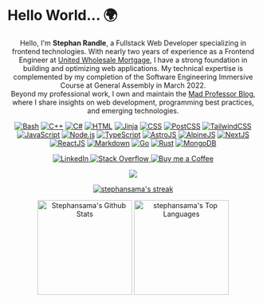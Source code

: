# Hello World... 🌍

<p align="center">
Hello, I'm <b>Stephan Randle</b>, a Fullstack Web Developer specializing in frontend technologies. With nearly two years of experience as a Frontend Engineer at <a href="https://www.uwm.com" target="_blank">United Wholesale Mortgage</a>, I have a strong foundation in building and optimizing web applications. My technical expertise is complemented by my completion of the Software Engineering Immersive Course at General Assembly in March 2022.
<br />Beyond my professional work, I own and maintain the <a href="https://madprofessorblog.org" target="_blank">Mad Professor Blog</a>, where I share insights on web development, programming best practices, and emerging technologies.</p>

  <div align="center">
      <a href="https://github.com/search?q=user%3Astephansama+language%3Abash"><img alt="Bash" src="https://img.shields.io/badge/Bash-121011.svg?logo=gnu-bash&logoColor=white"></a>
      <a href="https://github.com/search?q=user%3Astephansama+language%3Acpp"><img alt="C++" src="https://custom-icon-badges.demolab.com/badge/C++-9C033A.svg?logo=cpp2&logoColor=white"></a>
      <a href="https://github.com/search?q=user%3Astephansama+language%3Acsharp"><img alt="C#" src="https://custom-icon-badges.demolab.com/badge/C%23-68217A.svg?logo=cs2&logoColor=white"></a>
      <a href="https://github.com/search?q=user%3Astephansama+language%3Ahtml"><img alt="HTML" src="https://img.shields.io/badge/HTML-E34F26.svg?logo=html5&logoColor=white"></a>
      <a href="https://github.com/search?q=user%3Astephansama+language%3Ahtml"><img alt="Jinja" src="https://img.shields.io/badge/Jinja-black.svg?logo=jinja&logoColor=white"></a>
      <a href="https://github.com/search?q=user%3Astephansama+language%3Acss"><img alt="CSS" src="https://img.shields.io/badge/CSS-1572B6.svg?logo=css3&logoColor=white"></a>
      <a href="https://github.com/search?q=user%3Astephansama+language%3Apostcss"><img alt="PostCSS" src="https://img.shields.io/badge/PostCSS-DD3A0A.svg?logo=postcss&logoColor=white"></a>
      <a href="https://github.com/search?q=user%3Astephansama+language%3Acss"><img alt="TailwindCSS" src="https://img.shields.io/badge/TailwindCSS-06B6D4.svg?logo=tailwindcss&logoColor=white"></a>
      <a href="https://github.com/search?q=user%3Astephansama+language%3Ajavascript"><img alt="JavaScript" src="https://img.shields.io/badge/JavaScript-F7DF1E.svg?logo=javascript&logoColor=black"></a>
      <a href="https://github.com/search?q=user%3Astephansama+language%3Ajavascript"><img alt="Node.js" src="https://img.shields.io/badge/Node.js-43853D.svg?logo=node.js&logoColor=white"></a>
      <a href="https://github.com/search?q=user%3Astephansama+language%3AtypeScript"><img alt="TypeScript" src="https://img.shields.io/badge/TypeScript-007ACC.svg?logo=typescript&logoColor=white"></a>
      <a href="https://github.com/search?q=user%3Astephansama+language%3Aastro"><img alt="AstroJS" src="https://img.shields.io/badge/Astro-BC52EE.svg?logo=astro&logoColor=white"></a>
      <a href="https://github.com/search?q=user%3Astephansama+language%3Ajavascript"><img alt="AlpineJS" src="https://img.shields.io/badge/Alpine.js-8BC0D0.svg?logo=alpinedotjs&logoColor=black"></a>
      <a href="https://github.com/search?q=user%3Astephansama+language%3Atypescript"><img alt="NextJS" src="https://img.shields.io/badge/Next.JS-000.svg?logo=nextdotjs&logoColor=white"></a>
      <a href="https://github.com/search?q=user%3Astephansama+language%3Atypescript"><img alt="ReactJS" src="https://img.shields.io/badge/React-61DAFB.svg?logo=react&logoColor=333"></a>
      <a href="https://github.com/search?q=user%3Astephansama+language%3Amarkdown"><img alt="Markdown" src="https://img.shields.io/badge/Markdown-000000.svg?logo=markdown&logoColor=white"></a>
      <a href="https://github.com/search?q=user%3Astephansama+language%3Ar"><img alt="Go" src="https://img.shields.io/badge/Golang-00ADD8.svg?logo=go&logoColor=white"></a>
      <a href="https://github.com/search?q=user%3Astephansama+language%3Ar"><img alt="Rust" src="https://img.shields.io/badge/Rust-orange.svg?logo=rust"></a>
      <a href="https://github.com/search?q=user%3Astephansama+language%3Asql"><img alt="MongoDB" src="https://custom-icon-badges.demolab.com/badge/MongoDB-47A248.svg?logo=mongodb&logoColor=white"></a>
  </div>

<!-- SOCIALS -->
<p align="center">
<a href="https://www.linkedin.com/in/stephan-randle-38a30319a/" target="_blank">
<img alt="LinkedIn" src="https://img.shields.io/badge/linkedin-%230077B5.svg?&style=for-the-badge&logo=LinkedIn&logoColor=white" />
</a>
<a href="https://stackoverflow.com/users/2908680/stephan-randle" target="_blank">
<img alt="Stack Overflow" src="https://img.shields.io/badge/Stack_Overflow-%23F58025.svg?&style=for-the-badge&logo=stackoverflow&logoColor=white" />
</a>
<a href="" target="_blank">
</a>
<a href="https://www.buymeacoffee.com/stephanrandle" target="_blank">
<img alt="Buy me a Coffee" src="https://img.shields.io/badge/buy_me_a_coffee-%23FFDD00.svg?&style=for-the-badge&logo=buymeacoffee&logoColor=black" />
</a>
</p>

<div align="center">
<img src="https://www.codewars.com/users/stephansama/badges/small" />
</div>

<!-- STATS -->
<p align="center">
    <a href="https://github.com/stephansama/github-readme-streak-stats">
      <!-- Use https://streak-stats.demolab.com or self-host with your own Vercel app - visit https://git.io/streak-stats for instructions -->
      <img title="🔥 Get streak stats for your profile at git.io/streak-stats" alt="stephansama's streak" src="https://github-readme-streak-stats-9m8ugfa77-denvercoder1.vercel.app/?user=stephansama&theme=catppuccin-mocha&hide_border=true"/>
    </a>
  </p>

<p align="center">
  <a href="https://github.com/anuraghazra/github-readme-stats"><img alt="Stephansama's Github Stats" src="https://github-readme-stats.vercel.app/api?username=stephansama&theme=catppuccin_mocha&show_icons=true&hide_border=true" height="190px"/></a>
  <a href="https://github.com/anuraghazra/github-readme-stats"><img alt="stephansama's Top Languages" src="https://github-readme-stats.vercel.app/api/top-langs/?username=stephansama&theme=catppuccin_mocha&layout=compact&hide_border=true" height="190px"/></a>
<br />

</p>
